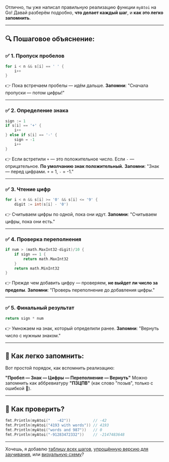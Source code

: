Отлично, ты уже написал правильную реализацию функции `myAtoi` на Go! Давай разберём подробно, **что делает каждый шаг**, и **как это легко запомнить**.

---

## 🔍 Пошаговое объяснение:

### ✅ 1. Пропуск пробелов

```go
for i < n && s[i] == ' ' {
	i++
}
```

👉 Пока встречаем пробелы — идём дальше.
**Запомни**: "Сначала пропуски — потом цифры!"

---

### ✅ 2. Определение знака

```go
sign := 1
if s[i] == '+' {
	i++
} else if s[i] == '-' {
	sign = -1
	i++
}
```

👉 Если встретили `+` — это положительное число. Если `-` — отрицательное.
**По умолчанию знак положительный.**
**Запомни**: "Знак — перед цифрами. `+` = 1, `-` = -1."

---

### ✅ 3. Чтение цифр

```go
for i < n && s[i] >= '0' && s[i] <= '9' {
	digit := int(s[i] - '0')
```

👉 Считываем цифры по одной, пока они идут.
**Запомни**: "Считываем цифры, пока они есть."

---

### ✅ 4. Проверка переполнения

```go
if num > (math.MaxInt32-digit)/10 {
	if sign == 1 {
		return math.MaxInt32
	}
	return math.MinInt32
}
```

👉 Прежде чем добавить цифру — проверяем, **не выйдет ли число за пределы**.
**Запомни**: "Проверь переполнение до добавления цифры."

---

### ✅ 5. Финальный результат

```go
return sign * num
```

👉 Умножаем на знак, который определили ранее.
**Запомни**: "Вернуть число с нужным знаком."

---

## 🧠 Как легко запомнить:

Вот простой порядок, как вспомнить реализацию:

**"Пробел — Знак — Цифры — Переполнение — Вернуть"**
Можно запомнить как аббревиатуру **"ПЗЦПВ"** (как слово "позыв", только с ошибкой 🙂).

---

## 🧪 Как проверить?

```go
fmt.Println(myAtoi("   -42"))          // -42
fmt.Println(myAtoi("4193 with words")) // 4193
fmt.Println(myAtoi("words and 987"))   // 0
fmt.Println(myAtoi("-91283472332"))    // -2147483648
```

---

Хочешь, я добавлю [таблицу всех шагов](f), [упрощённую версию для заучивания](f), или [визуальную схему](f)?
